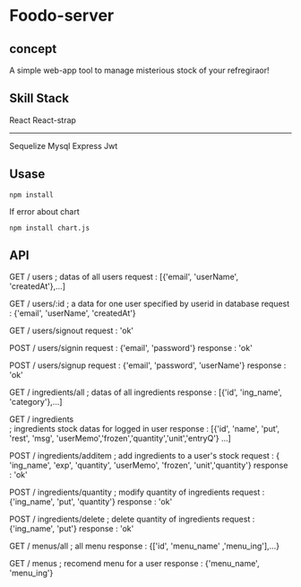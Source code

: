 # Foodo-server

## concept

A simple web-app tool to manage misterious stock of your refregiraor!

## Skill Stack

React
React-strap

- - -

Sequelize
Mysql
Express
Jwt

## Usase

```
npm install
```

If error about chart

```
npm install chart.js
```

## API
GET  / users
; datas of all users
request : [{'email', 'userName', 'createdAt'},...]

GET  / users/:id
; a data for one user specified by userid in database
request : {'email', 'userName', 'createdAt'}

GET  / users/signout
request : 'ok'

POST / users/signin
request : {'email', 'password'}
response : 'ok'

POST / users/signup
request : {'email', 'password', 'userName'}
response : 'ok'

GET  / ingredients/all
; datas of all ingredients
response : [{'id', 'ing_name', 'category'},...]

GET  / ingredients  
; ingredients stock datas for logged in user
response : [{'id', 'name', 'put', 'rest', 'msg', 'userMemo','frozen','quantity','unit','entryQ'} ...]

POST / ingredients/additem
; add ingredients to a user's stock
request : { 'ing_name', 'exp', 'quantity', 'userMemo', 'frozen', 'unit','quantity'}
response : 'ok'

POST / ingredients/quantity
; modify quantity of ingredients
request : {'ing_name', 'put', 'quantity'}
response : 'ok'

POST / ingredients/delete
; delete quantity of ingredients
request : {'ing_name', 'put'}
response : 'ok'

GET  / menus/all
; all menu
response : {['id', 'menu_name' ,'menu_ing'],...}

GET  / menus
; recomend menu for a user
response : {'menu_name', 'menu_ing'}






